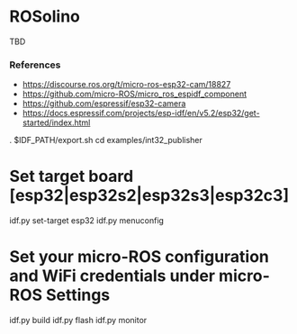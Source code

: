 # ROSolino

TBD

### References

- https://discourse.ros.org/t/micro-ros-esp32-cam/18827
- https://github.com/micro-ROS/micro_ros_espidf_component
- https://github.com/espressif/esp32-camera
- https://docs.espressif.com/projects/esp-idf/en/v5.2/esp32/get-started/index.html



. $IDF_PATH/export.sh
cd examples/int32_publisher
# Set target board [esp32|esp32s2|esp32s3|esp32c3]
idf.py set-target esp32
idf.py menuconfig
# Set your micro-ROS configuration and WiFi credentials under micro-ROS Settings
idf.py build
idf.py flash
idf.py monitor
